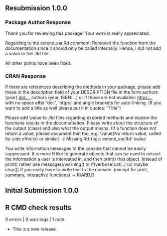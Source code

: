 ## Resubmission 1.0.0
### Package Author Response
Thank you for reviewing this package! Your work is really appreciated.

Regarding to the extend_var.Rd comment: Removed the function from the documentation since it should only be called internally. Hence, I did not add a value to the .Rd file.

All other points have been fixed. 

### CRAN Response
If there are references describing the methods in your package, please add these in the description field of your DESCRIPTION file in the form
authors (year) <doi:...>
authors (year, ISBN:...)
or if those are not available: <https:...>
with no space after 'doi:', 'https:' and angle brackets for auto-linking. (If you want to add a title as well please put it in quotes: "Title")

Please add \value to .Rd files regarding exported methods and explain the functions results in the documentation. Please write about the structure of the output (class) and also what the output means. (If a function does not return a value, please document that too, e.g. \value{No return value, called for side effects} or similar) -> Missing Rd-tags:
     extend_var.Rd: \value

You write information messages to the console that cannot be easily suppressed.
It is more R like to generate objects that can be used to extract the information a user is interested in, and then print() that object. Instead of print() rather use message()/warning() or if(verbose)cat(..) (or maybe stop()) if you really have to write text to the console. (except for print, summary, interactive functions) -> R/ARD.R


## Initial Submission 1.0.0

## R CMD check results

0 errors | 0 warnings | 1 note

* This is a new release.
